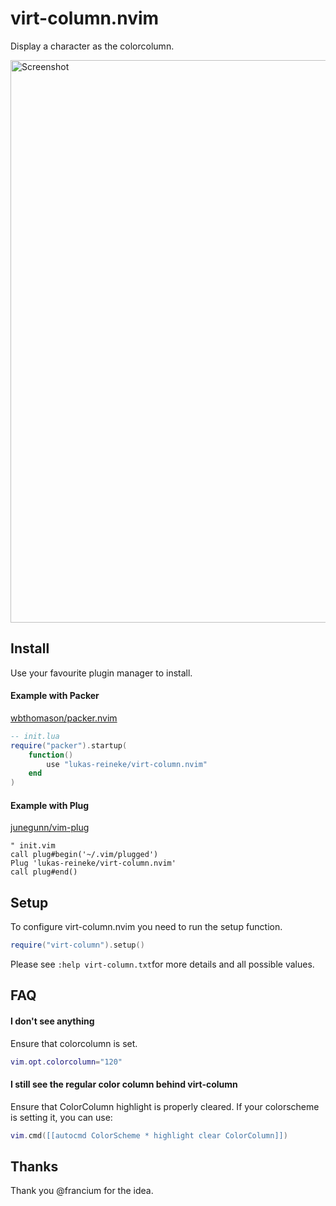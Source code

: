 # virt-column.nvim

Display a character as the colorcolumn.

<img width="900" src="https://user-images.githubusercontent.com/12900252/143544703-d94d6e9e-75f8-407d-976e-0fd5b341d751.png" alt="Screenshot" />

## Install

Use your favourite plugin manager to install.

#### Example with Packer

[wbthomason/packer.nvim](https://github.com/wbthomason/packer.nvim)

```lua
-- init.lua
require("packer").startup(
    function()
        use "lukas-reineke/virt-column.nvim"
    end
)
```

#### Example with Plug

[junegunn/vim-plug](https://github.com/junegunn/vim-plug)

```vim
" init.vim
call plug#begin('~/.vim/plugged')
Plug 'lukas-reineke/virt-column.nvim'
call plug#end()
```

## Setup

To configure virt-column.nvim you need to run the setup function.

```lua
require("virt-column").setup()
```

Please see `:help virt-column.txt`for more details and all possible values.

## FAQ

#### I don't see anything

Ensure that colorcolumn is set.
```lua
vim.opt.colorcolumn="120"
```
#### I still see the regular color column behind virt-column

Ensure that ColorColumn highlight is properly cleared. If your colorscheme is setting it, you can use:
```lua
vim.cmd([[autocmd ColorScheme * highlight clear ColorColumn]])
```

## Thanks

Thank you @francium for the idea.
